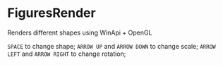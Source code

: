 # FiguresRender
Renders different shapes using WinApi + OpenGL

`SPACE` to change shape;
`ARROW UP` and `ARROW DOWN` to change scale;
`ARROW LEFT` and `ARROW RIGHT` to change rotation;
